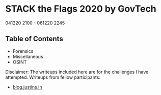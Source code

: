 # STACK the Flags 2020 by GovTech
041220 2100 - 061220 2245
## Table of Contents
- Forensics
- Miscellaneous
- OSINT

Disclaimer: 
The writeups included here are for the challenges I have attempted. Writeups from fellow participants:
- [blog.justins.in](https://blog.justins.in/stack-the-flags-2020/)
